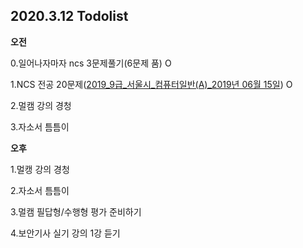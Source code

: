 ## 2020.3.12 Todolist

**오전**

0.일어나자마자 ncs 3문제풀기(6문제 품) O

1.NCS 전공 20문제([2019_9급_서울시_컴퓨터일반(A)_2019년 06월 15일](javascript:void(0);))  O

2.멀캠 강의 경청

3.자소서 틈틈이

**오후**

1.멀캥 강의 경청

2.자소서 틈틈이

3.멀캠 필답형/수행형 평가 준비하기

4.보안기사 실기 강의 1강 듣기

